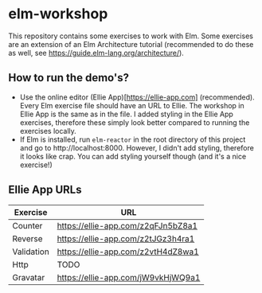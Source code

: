 # elm-workshop

This repository contains some exercises to work with Elm. Some exercises are
an extension of an Elm Architecture tutorial (recommended to do these as well,
see https://guide.elm-lang.org/architecture/).

## How to run the demo's?
* Use the online editor (Ellie App)[https://ellie-app.com] (recommended). Every
Elm exercise file should have an URL to Ellie. The workshop in Ellie App is the
same as in the file. I added styling in the Ellie App exercises, therefore these
simply look better compared to running the exercises locally.
* If Elm is installed, run `elm-reactor` in the root directory of this project
and go to http://localhost:8000. However, I didn't add styling, therefore it
looks like crap. You can add styling yourself though (and it's a nice exercise!)

## Ellie App URLs
| Exercise | URL |
|---|---|
| Counter | https://ellie-app.com/z2qFJn5bZ8a1 |
| Reverse | https://ellie-app.com/z2tJGz3h4ra1 |
| Validation | https://ellie-app.com/z2vtH4dZ8wa1 |
| Http | TODO |
| Gravatar | https://ellie-app.com/jW9vkHjWQ9a1 |
